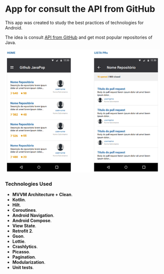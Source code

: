 # App for consult the API from GitHub

This app was created to study the best practices of technologies for Android.

The idea is consult [API from GitHub](https://developer.github.com/v3/) and get most popular repositories of Java. 

![Screenshot](assets/flow.png)

### **Technologies Used** ###

- __MVVM Architecture + Clean__. 
- __Kotlin__. 
- __Hilt__.
- __Coroutines__. 
- __Android Navigation__. 
- __Android Compose__.
- __View State__. 
- __Retrofit 2__.
- __Gson__.
- __Lottie__. 
- __Crashlytics__. 
- __Picasso__. 
- __Pagination__.
- __Modularization__.
- __Unit tests__.
